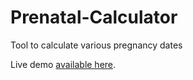 # Prenatal-Calculator
Tool to calculate various pregnancy dates

Live demo [available here](https://thomassteinbinder.github.io/Prenatal-Calculator/).
